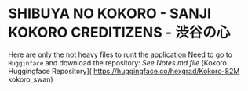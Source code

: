 # SHIBUYA NO KOKORO - SANJI KOKORO CREDITIZENS - 渋谷の心

Here are only the not heavy files to runt the application
Need to go to `Hugginface` and download the repository: *See Notes.md file*
[Kokoro Huggingface Repository]( https://huggingface.co/hexgrad/Kokoro-82M kokoro_swan)
